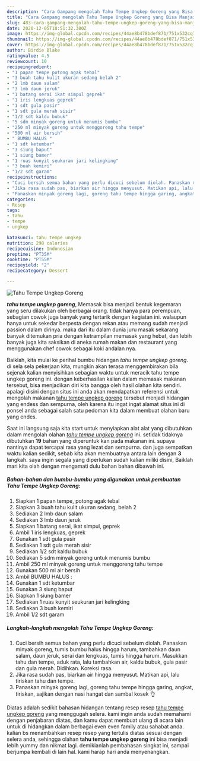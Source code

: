 ```yaml
---
description: "Cara Gampang mengolah Tahu Tempe Ungkep Goreng yang Bisa Manjain Lidah"
title: "Cara Gampang mengolah Tahu Tempe Ungkep Goreng yang Bisa Manjain Lidah"
slug: 483-cara-gampang-mengolah-tahu-tempe-ungkep-goreng-yang-bisa-manjain-lidah
date: 2020-12-05T18:51:32.380Z
image: https://img-global.cpcdn.com/recipes/44ae8b478bdef871/751x532cq70/tahu-tempe-ungkep-goreng-foto-resep-utama.jpg
thumbnail: https://img-global.cpcdn.com/recipes/44ae8b478bdef871/751x532cq70/tahu-tempe-ungkep-goreng-foto-resep-utama.jpg
cover: https://img-global.cpcdn.com/recipes/44ae8b478bdef871/751x532cq70/tahu-tempe-ungkep-goreng-foto-resep-utama.jpg
author: Birdie Blake
ratingvalue: 4.5
reviewcount: 10
recipeingredient:
- "1 papan tempe potong agak tebal"
- "3 buah tahu kulit ukuran sedang belah 2"
- "2 lmb daun salam"
- "3 lmb daun jeruk"
- "1 batang serai ikat simpul geprek"
- "1 iris lengkuas geprek"
- "1 sdt gula pasir"
- "1 sdt gula merah sisir"
- "1/2 sdt kaldu bubuk"
- "5 sdm minyak goreng untuk menumis bumbu"
- "250 ml minyak goreng untuk menggoreng tahu tempe"
- "500 ml air bersih"
- " BUMBU HALUS "
- "1 sdt ketumbar"
- "3 siung baput"
- "1 siung bamer"
- "1 ruas kunyit seukuran jari kelingking"
- "3 buah kemiri"
- "1/2 sdt garam"
recipeinstructions:
- "Cuci bersih semua bahan yang perlu dicuci sebelum diolah. Panaskan minyak goreng, tumis bumbu halus hingga harum, tambahkan daun salam, daun jeruk, serai dan lengkuas, tumis hingga harum. Masukkan tahu dan tempe, aduk rata, lalu tambahkan air, kaldu bubuk, gula pasir dan gula merah. Didihkan. Koreksi rasa."
- "Jika rasa sudah pas, biarkan air hingga menyusut. Matikan api, lalu tiriskan tahu dan tempe."
- "Panaskan minyak goreng lagi, goreng tahu tempe hingga garing, angkat, tiriskan, sajikan dengan nasi hangat dan sambal kosek 👌"
categories:
- Resep
tags:
- tahu
- tempe
- ungkep

katakunci: tahu tempe ungkep 
nutrition: 298 calories
recipecuisine: Indonesian
preptime: "PT35M"
cooktime: "PT55M"
recipeyield: "2"
recipecategory: Dessert

---
```



![Tahu Tempe Ungkep Goreng](https://img-global.cpcdn.com/recipes/44ae8b478bdef871/751x532cq70/tahu-tempe-ungkep-goreng-foto-resep-utama.jpg)

<b><i>tahu tempe ungkep goreng</i></b>, Memasak bisa menjadi bentuk kegemaran yang seru dilakukan oleh berbagai orang. tidak hanya para perempuan, sebagian cowok juga banyak yang tertarik dengan kegiatan ini. walaupun hanya untuk sekedar berpesta dengan rekan atau memang sudah menjadi passion dalam dirinya. maka dari itu dalam dunia juru masak sekarang banyak ditemukan pria dengan ketrampilan memasak yang hebat, dan lebih banyak juga kita saksikan di aneka rumah makan dan restaurant yang menggunakan chef cowok sebagai koki andalan nya.



Baiklah, kita mulai ke perihal bumbu hidangan <i>tahu tempe ungkep goreng</i>. di sela sela pekerjaan kita, mungkin akan terasa menggembirakan bila sejenak kalian menyisihkan sebagian waktu untuk meracik tahu tempe ungkep goreng ini. dengan keberhasilan kalian dalam memasak makanan tersebut, bisa menjadikan diri kita bangga oleh hasil olahan kita sendiri. apalagi disini dengan situs ini anda akan mendapatkan referensi untuk mengolah makanan <u>tahu tempe ungkep goreng</u> tersebut menjadi hidangan yang endess dan sempurna, oleh karena itu ingat ingat alamat situs ini di ponsel anda sebagai salah satu pedoman kita dalam membuat olahan baru yang endes.


Saat ini langsung saja kita start untuk menyiapkan alat alat yang dibutuhkan dalam mengolah olahan <u><i>tahu tempe ungkep goreng</i></u> ini. setidak tidaknya dibutuhkan <b>19</b> bahan yang diperuntuk kan pada makanan ini. supaya nantinya dapat tercapai rasa yang lezat dan sempurna. dan juga sempatkan waktu kalian sedikit, sebab kita akan membuatnya antara lain dengan <b>3</b> langkah. saya ingin segala yang diperlukan sudah kalian miliki disini, Baiklah mari kita olah dengan mengamati dulu bahan bahan dibawah ini.

<!--inarticleads1-->

##### Bahan-bahan dan bumbu-bumbu yang digunakan untuk pembuatan Tahu Tempe Ungkep Goreng:

1. Siapkan 1 papan tempe, potong agak tebal
1. Siapkan 3 buah tahu kulit ukuran sedang, belah 2
1. Sediakan 2 lmb daun salam
1. Sediakan 3 lmb daun jeruk
1. Siapkan 1 batang serai, ikat simpul, geprek
1. Ambil 1 iris lengkuas, geprek
1. Gunakan 1 sdt gula pasir
1. Sediakan 1 sdt gula merah sisir
1. Sediakan 1/2 sdt kaldu bubuk
1. Sediakan 5 sdm minyak goreng untuk menumis bumbu
1. Ambil 250 ml minyak goreng untuk menggoreng tahu tempe
1. Gunakan 500 ml air bersih
1. Ambil  BUMBU HALUS :
1. Gunakan 1 sdt ketumbar
1. Gunakan 3 siung baput
1. Siapkan 1 siung bamer
1. Sediakan 1 ruas kunyit seukuran jari kelingking
1. Sediakan 3 buah kemiri
1. Ambil 1/2 sdt garam




<!--inarticleads2-->

##### Langkah-langkah mengolah Tahu Tempe Ungkep Goreng:

1. Cuci bersih semua bahan yang perlu dicuci sebelum diolah. Panaskan minyak goreng, tumis bumbu halus hingga harum, tambahkan daun salam, daun jeruk, serai dan lengkuas, tumis hingga harum. Masukkan tahu dan tempe, aduk rata, lalu tambahkan air, kaldu bubuk, gula pasir dan gula merah. Didihkan. Koreksi rasa.
1. Jika rasa sudah pas, biarkan air hingga menyusut. Matikan api, lalu tiriskan tahu dan tempe.
1. Panaskan minyak goreng lagi, goreng tahu tempe hingga garing, angkat, tiriskan, sajikan dengan nasi hangat dan sambal kosek 👌




Diatas adalah sedikit bahasan hidangan tentang resep resep <u>tahu tempe ungkep goreng</u> yang menggugah selera. kami ingin anda sudah memahami dengan penjabaran diatas, dan kamu dapat membuat ulang di acara lain untuk di hidangkan dalam berbagai even even family atau sahabat anda. kalian bs menambahkan resep resep yang tertulis diatas sesuai dengan selera anda, sehingga olahan <b>tahu tempe ungkep goreng</b> ini bisa menjadi lebih yummy dan nikmat lagi. demikianlah pembahasan singkat ini, sampai berjumpa kembali di lain hal. kami harap hari anda menyenangkan.

